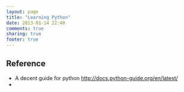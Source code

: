 ```yaml
---
layout: page
title: "Learning Python"
date: 2013-01-14 22:40
comments: true
sharing: true
footer: true
---
```


## Reference

* A decent guide for python  <http://docs.python-guide.org/en/latest/>
* 
